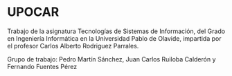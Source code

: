 # UPOCAR
Trabajo de la asignatura Tecnologías de Sistemas de Información, del Grado en Ingeniería Informática en la Universidad Pablo de Olavide, impartida por el profesor Carlos Alberto Rodriguez Parrales. 

Grupo de trabajo: Pedro Martín Sánchez, Juan Carlos Ruiloba Calderón y Fernando Fuentes Pérez
